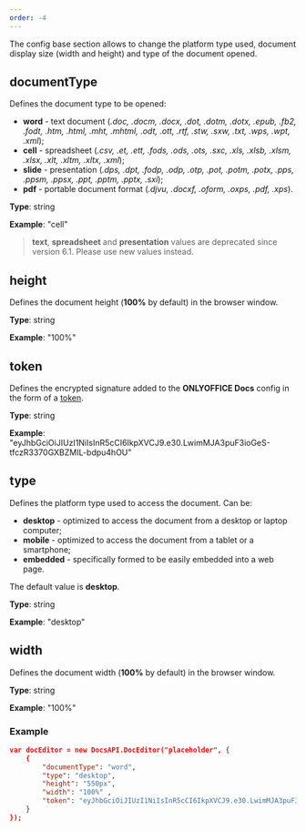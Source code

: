 ```yaml
---
order: -4
---
```


The config base section allows to change the platform type used, document display size (width and height) and type of the document opened.


## documentType

Defines the document type to be opened:

* **word** - text document (*.doc, .docm, .docx, .dot, .dotm, .dotx, .epub, .fb2, .fodt, .htm, .html, .mht, .mhtml, .odt, .ott, .rtf, .stw, .sxw, .txt, .wps, .wpt, .xml*);
* **cell** - spreadsheet (*.csv, .et, .ett, .fods, .ods, .ots, .sxc, .xls, .xlsb, .xlsm, .xlsx, .xlt, .xltm, .xltx, .xml*);
* **slide** - presentation (*.dps, .dpt, .fodp, .odp, .otp, .pot, .potm, .potx, .pps, .ppsm, .ppsx, .ppt, .pptm, .pptx, .sxi*);
* **pdf** - portable document format (*.djvu, .docxf, .oform, .oxps, .pdf, .xps*).

**Type**: string

**Example**: "cell"

> **text**, **spreadsheet** and **presentation** values are deprecated since version 6.1. Please use new values instead.


## height

Defines the document height (**100%** by default) in the browser window.

**Type**: string

**Example**: "100%"


## token

Defines the encrypted signature added to the **ONLYOFFICE Docs** config in the form of a [token](../../Additional%20API/Signature/Browser/index.md).

**Type**: string

**Example**: "eyJhbGciOiJIUzI1NiIsInR5cCI6IkpXVCJ9.e30.LwimMJA3puF3ioGeS-tfczR3370GXBZMIL-bdpu4hOU"


## type

Defines the platform type used to access the document. Can be:

* **desktop** - optimized to access the document from a desktop or laptop computer;
* **mobile** - optimized to access the document from a tablet or a smartphone;
* **embedded** - specifically formed to be easily embedded into a web page.

The default value is **desktop**.

**Type**: string

**Example**: "desktop"


## width

Defines the document width (**100%** by default) in the browser window.

**Type**: string

**Example**: "100%"


### Example

``` json
var docEditor = new DocsAPI.DocEditor("placeholder", {
    {
        "documentType": "word",
        "type": "desktop",
        "height": "550px",
        "width": "100%" ,
        "token": "eyJhbGciOiJIUzI1NiIsInR5cCI6IkpXVCJ9.e30.LwimMJA3puF3ioGeS-tfczR3370GXBZMIL-bdpu4hOU"
    }
});
```
